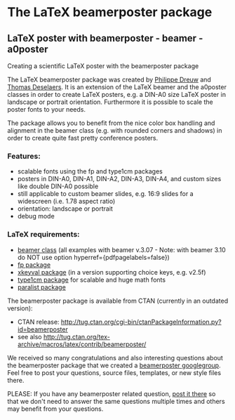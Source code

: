 # The LaTeX beamerposter package

## LaTeX poster with beamerposter - beamer - a0poster	
Creating a scientific LaTeX poster with the beamerposter package

The LaTeX beamerposter package was created by [Philippe Dreuw](http://www-i6.informatik.rwth-aachen.de/~dreuw/) and [Thomas Deselaers](http://thomas.deselaers.de). It is an extension of the LaTeX beamer and the a0poster classes in order to create LaTeX posters, e.g. a DIN-A0 size LaTeX poster in landscape or portrait orientation. Furthermore it is possible to scale the poster fonts to your needs.

The package allows you to benefit from the nice color box handling and alignment in the beamer class (e.g. with rounded corners and shadows) in order to create quite fast pretty conference posters.

### Features:

 * scalable fonts using the fp and type1cm packages
 * posters in DIN-A0, DIN-A1, DIN-A2, DIN-A3, DIN-A4, and custom sizes like double DIN-A0 possible
 * still applicable to custom beamer slides, e.g. 16:9 slides for a widescreen (i.e. 1.78 aspect ratio)
 * orientation: landscape or portrait
 * debug mode

### LaTeX requirements:

 * [beamer class](http://bitbucket.org/rivanvx/beamer/downloads) (all examples with beamer v.3.07 - Note: with beamer 3.10 do NOT use option hyperref={pdfpagelabels=false})
 * [fp package](http://www.ctan.org/tex-archive/macros/latex/contrib/fp/)
 * [xkeyval package](http://tug.ctan.org/tex-archive/macros/latex/contrib/xkeyval/) (in a version supporting choice keys, e.g. v2.5f)
 * [type1cm package](http://tug.ctan.org/tex-archive/macros/latex/contrib/type1cm/) for scalable and huge math fonts
 * [paralist package](http://www.ctan.org/tex-archive/macros/latex/contrib/paralist/)

The beamerposter package is available from CTAN (currently in an outdated version):

 * CTAN release: http://tug.ctan.org/cgi-bin/ctanPackageInformation.py?id=beamerposter
 * see also http://tug.ctan.org/tex-archive/macros/latex/contrib/beamerposter/

We received so many congratulations and also interesting questions about the beamerposter package that we created a [beamerposter googlegroup](http://groups.google.com/group/beamerposter). Feel free to post your questions, source files, templates, or new style files there.

PLEASE: If you have any beamerposter related question, [post it there](http://groups.google.com/group/beamerposter) so that we don't need to answer the same questions multiple times and others may benefit from your questions.

